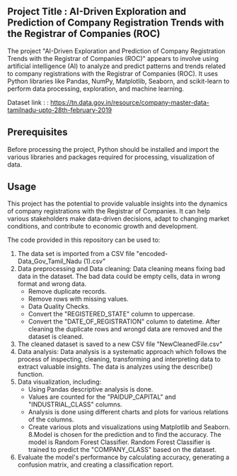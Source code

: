 ## Project Title : AI-Driven Exploration and Prediction of Company Registration Trends with the Registrar of Companies (ROC)

The project "AI-Driven Exploration and Prediction of Company Registration Trends with the Registrar of Companies (ROC)" appears to involve using artificial intelligence (AI) to analyze and predict patterns and trends related to company registrations with the Registrar of Companies (ROC). It uses Python libraries like Pandas, NumPy, Matplotlib, Seaborn, and scikit-learn to perform data processing, exploration, and machine learning.

Dataset link : : https://tn.data.gov.in/resource/company-master-data-tamilnadu-upto-28th-february-2019

## Prerequisites
Before processing the project, Python should be installed and import the various libraries and packages required for processing, visualization of data.

## Usage
This project has the potential to provide valuable insights into the dynamics of company registrations with the Registrar of Companies. It can help various stakeholders make data-driven decisions, adapt to changing market conditions, and contribute to economic growth and development.

The code provided in this repository can be used to:

1. The data set is imported from a CSV file "encoded-Data_Gov_Tamil_Nadu (1).csv"
2. Data preprocessing and Data cleaning:
     Data cleaning means fixing bad data in the dataset. The bad data could be empty cells, data in wrong format and wrong data.
   - Remove duplicate records.
   - Remove rows with missing values.
   - Data Quality Checks.
   - Convert the "REGISTERED_STATE" column to uppercase.
   - Convert the "DATE_OF_REGISTRATION" column to datetime.
     After cleaning the duplicate rows and wrongd data are removed and the dataset is cleaned.
4. The cleaned dataset is saved to a new CSV file "NewCleanedFile.csv"
5. Data analysis:
     Data analysis is a systematic approach which follows the process of inspecting, cleaning, transforming and interpreting data to extract valuable insights.
   The data is analyzes using the describe() function.
7. Data visualization, including:
   - Using Pandas descriptive analysis is done.
   - Values are counted for the "PAIDUP_CAPITAL" and "INDUSTRIAL_CLASS" columns.
   - Analysis is done using different charts and plots for various relations of the columns.
   - Create various plots and visualizations using Matplotlib and Seaborn.
8.Model is chosen for the prediction and to find the accuracy. The model is Random Forest Classifier.
  Random Forest Classifier is trained to predict the "COMPANY_CLASS" based on the dataset.
9. Evaluate the model's performance by calculating accuracy, generating a confusion matrix, and creating a classification report.
